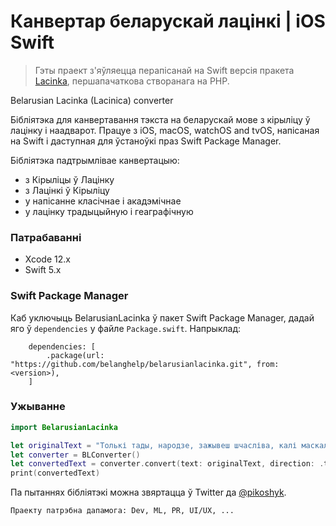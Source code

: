 # Канвертар беларускай лацінкі | iOS Swift

> Гэты праект з'яўляецца перапісанай на Swift версія пракета [Lacinka](https://github.com/michaskruzelka/lacinka), першапачаткова створанага на PHP.

Belarusian Lacinka (Lacinica) converter

Бібліятэка для канвертавання тэкста на беларускай мове з кірыліцу ў лацінку і наадварот. Працуе з iOS, macOS, watchOS and tvOS, напісаная на Swift і даступная для ўстаноўкі праз Swift Package Manager.

Бібліятэка падтрымлівае канвертацыю:
- з Кірыліцы ў Лацінку
- з Лацінкі ў Кірыліцу
- у напісанне класічнае і акадэмічнае
- у лацінку традыцыйную і геаграфічную

### Патрабаванні
- Xcode 12.x
- Swift 5.x

### Swift Package Manager
Каб уключыць BelarusianLacinka ў пакет Swift Package Manager, дадай яго ў `dependencies` у файле `Package.swift`. Напрыклад:
```
    dependencies: [
        .package(url: "https://github.com/belanghelp/belarusianlacinka.git", from: <version>),
    ]
```

### Ужыванне

```swift
import BelarusianLacinka
```

```swift
let originalText = "Толькі тады, народзе, зажывеш шчасліва, калі маскаля над табой не будзе! (с) Кастусь Каліноўскі"
let converter = BLConverter()
let convertedText = converter.convert(text: originalText, direction: .toLacin, version: .traditional, orthograpy: .classic)
print(convertedText)
```

Па пытаннях бібліятэкі можна звяртацца ў Twitter да [@pikoshyk](https://twitter.com/pikoshyk).
 

```
Праекту патрэбна дапамога: Dev, ML, PR, UI/UX, ...
```
